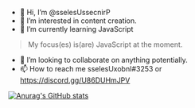 - 👋 Hi, I’m @sselesUssecnirP
- 👀 I’m interested in content creation.
- 🌱 I’m currently learning JavaScript
> My focus(es) is(are) JavaScript at the moment.
- 💞️ I’m looking to collaborate on anything potentially.
- 📫 How to reach me sselesUxobnI#3253 or https://discord.gg/U86DUHmJPV

[![Anurag's GitHub stats]([https://github-readme-stats.vercel.app/api?username=sselesUssecnirP&show=reviews,discussions_started,discussions_answered,prs_merged,prs_merged_percentage&show_icons=true&theme=tokyonight)](https://github.com/anuraghazra/github-readme-stats)

<!--- 
[![Anurag's GitHub stats]([https://github-readme-stats.vercel.app/api?username=sselesUssecnirP&show=reviews,discussions_started,discussions_answered,prs_merged,prs_merged_percentage&show_icons=true&theme=merko](https://github.com/anuraghazra/github-readme-stats)

[![Anurag's GitHub stats]([https://github-readme-stats.vercel.app/api?username=sselesUssecnirP&show=reviews,discussions_started,discussions_answered,prs_merged,prs_merged_percentage&show_icons=true&theme=merko](https://github.com/anuraghazra/github-readme-stats)

[![Anurag's GitHub stats]([https://github-readme-stats.vercel.app/api?username=sselesUssecnirP&show=reviews,discussions_started,discussions_answered,prs_merged,prs_merged_percentage&show_icons=true&theme=gruvbox](https://github.com/anuraghazra/github-readme-stats)

[![Anurag's GitHub stats]([https://github-readme-stats.vercel.app/api?username=sselesUssecnirP&show=reviews,discussions_started,discussions_answered,prs_merged,prs_merged_percentage&show_icons=true&theme=tokyonight](https://github.com/anuraghazra/github-readme-stats)

[![Anurag's GitHub stats]([https://github-readme-stats.vercel.app/api?username=sselesUssecnirP&show=reviews,discussions_started,discussions_answered,prs_merged,prs_merged_percentage&show_icons=true&theme=onedark](https://github.com/anuraghazra/github-readme-stats)

[![Anurag's GitHub stats]([https://github-readme-stats.vercel.app/api?username=sselesUssecnirP&show=reviews,discussions_started,discussions_answered,prs_merged,prs_merged_percentage&show_icons=true&theme=cobalt](https://github.com/anuraghazra/github-readme-stats)

[![Anurag's GitHub stats]([https://github-readme-stats.vercel.app/api?username=sselesUssecnirP&show=reviews,discussions_started,discussions_answered,prs_merged,prs_merged_percentage&show_icons=true&theme=synthwave](https://github.com/anuraghazra/github-readme-stats)

sselesUssecnirP/sselesUssecnirP is a ✨ special ✨ repository because its `README.md` (this file) appears on your GitHub profile.
You can click the Preview link to take a look at your changes.
--->
